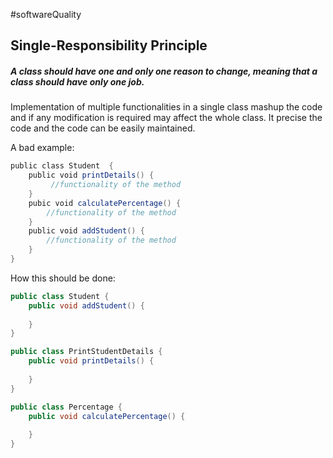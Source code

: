 #softwareQuality 

## Single-Responsibility Principle

##### A class should have one and only one reason to change, meaning that a class should have only one job.

Implementation of multiple functionalities in a single class mashup the code and if any modification is required may affect the whole class. It precise the code and the code can be easily maintained.

A bad example:

```java
public class Student  {  
	public void printDetails() {  
		 //functionality of the method  
	}  
	pubic void calculatePercentage() {  
		//functionality of the method  
	}  
	public void addStudent() {  
		//functionality of the method  
	}  
}
```

How this should be done:

```java
public class Student {
	public void addStudent() {
	
	}
}
```
```java
public class PrintStudentDetails {
	public void printDetails() {
	
	}
}
```
```java
public class Percentage {
	public void calculatePercentage() {
	
	}
}
```
